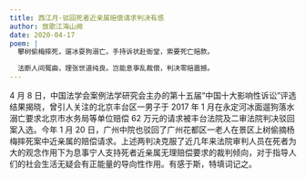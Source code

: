 ```yaml
---
title: 西江月·驳回死者近亲属赔偿请求判决有感
author: 放歌江海山阙
date: 2020-04-17
poem: |
  攀树偷梅摔死，遛冰耍狗溺亡。手持诉状赴衙堂，索要死亡赔款。

  法断人间冤曲，理张世道纯良。岂能息亊乱裁偿，判决零赔震撼。
---
```


4 月 8 日，中国法学会案例法学研究会主办的第十五届“中国十大影响性诉讼”评选结果揭晓，曾引人关注的北京丰台区一男子于 2017 年 1 月在永定河冰面遛狗落水溺亡要求北京市水务局等单位赔偿 62 万元的请求被丰台法院及二审法院判决驳回案入选。今年 1 月 20 日，广州中院也驳回了广州花都区一老人在景区上树偷摘杨梅摔死案中近亲属的赔偿请求。上述两判决克服了近几年来法院审判人员在死者为大的观念作用下为息事宁人支持死者近亲属无理赔偿要求的裁判倾向，对于指导人们的社会生活无疑会有正能量的导向性作用。有感于斯，特填词记之。
